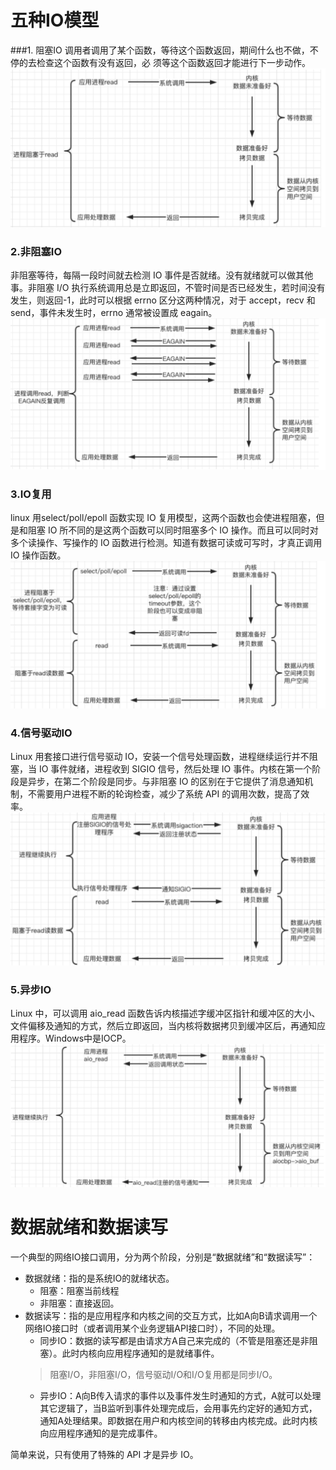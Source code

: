 # 五种IO模型

###1. 阻塞IO
调用者调用了某个函数，等待这个函数返回，期间什么也不做，不停的去检查这个函数有没有返回，必
须等这个函数返回才能进行下一步动作。
![1](photo/阻塞IO.png)

### 2.非阻塞IO
非阻塞等待，每隔一段时间就去检测 IO 事件是否就绪。没有就绪就可以做其他事。非阻塞 I/O 执行系统调用总是立即返回，不管时间是否已经发生，若时间没有发生，则返回-1，此时可以根据 errno 区分这两种情况，对于 accept，recv 和 send，事件未发生时，errno 通常被设置成 eagain。
![2](photo/非阻塞IO.png)

### 3.IO复用
linux 用select/poll/epoll 函数实现 IO 复用模型，这两个函数也会使进程阻塞，但是和阻塞 IO 所不同的是这两个函数可以同时阻塞多个 IO 操作。而且可以同时对多个读操作、写操作的 IO 函数进行检测。知道有数据可读或可写时，才真正调用 IO 操作函数。
![3](photo/IO复用.png)


### 4.信号驱动IO
Linux 用套接口进行信号驱动 IO，安装一个信号处理函数，进程继续运行并不阻塞，当 IO 事件就绪，进程收到 SIGIO 信号，然后处理 IO 事件。内核在第一个阶段是异步，在第二个阶段是同步。与非阻塞 IO 的区别在于它提供了消息通知机制，不需要用户进程不断的轮询检查，减少了系统 API 的调用次数，提高了效率。 
![4](photo/信号驱动.png)

### 5.异步IO
Linux 中，可以调用 aio_read 函数告诉内核描述字缓冲区指针和缓冲区的大小、文件偏移及通知的方式，然后立即返回，当内核将数据拷贝到缓冲区后，再通知应用程序。Windows中是IOCP。
![5](photo/异步IO.png)


# 数据就绪和数据读写

一个典型的网络IO接口调用，分为两个阶段，分别是“数据就绪”和“数据读写”：
* 数据就绪：指的是系统IO的就绪状态。
    * 阻塞：阻塞当前线程
    * 非阻塞：直接返回。
* 数据读写：指的是应用程序和内核之间的交互方式，比如A向B请求调用一个网络IO接口时（或者调用某个业务逻辑API接口时），不同的处理。
    * 同步IO：数据的读写都是由请求方A自己来完成的（不管是阻塞还是非阻塞）。此时内核向应用程序通知的是就绪事件。
    > 阻塞I/O，非阻塞I/O，信号驱动I/O和I/O复用都是同步I/O。
    * 异步IO：A向B传入请求的事件以及事件发生时通知的方式，A就可以处理其它逻辑了，当B监听到事件处理完成后，会用事先约定好的通知方式，通知A处理结果。即数据在用户和内核空间的转移由内核完成。此时内核向应用程序通知的是完成事件。


简单来说，只有使用了特殊的 API 才是异步 IO。

